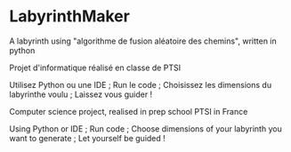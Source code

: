# LabyrinthMaker
A labyrinth using "algorithme de fusion aléatoire des chemins", written in python


Projet d'informatique réalisé en classe de PTSI

Utilisez Python ou une IDE ;
Run le code ;
Choisissez les dimensions du labyrinthe voulu ;
Laissez vous guider !

Computer science project, realised in prep school PTSI in France

Using Python or IDE ;
Run code ;
Choose dimensions of your labyrinth you want to generate ;
Let yourself be guided !
